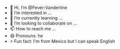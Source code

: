 - 👋 Hi, I’m @Fever-Vanderline
- 👀 I’m interested in ...
- 🌱 I’m currently learning ...
- 💞️ I’m looking to collaborate on ...
- 📫 How to reach me ...
- 😄 Pronouns: he
- ⚡ Fun fact: I'm from Mexico but I can speak English 

<!---
Fever-Vanderline/Fever-Vanderline is a ✨ special ✨ repository because its `README.md` (this file) appears on your GitHub profile.
You can click the Preview link to take a look at your changes.
--->
